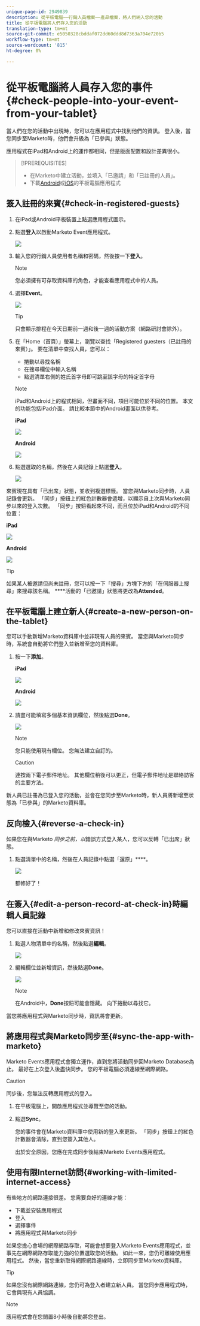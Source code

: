 ```yaml
---
unique-page-id: 2949839
description: 從平板電腦——行銷人員檔案——產品檔案，將人們納入您的活動
title: 從平板電腦將人們存入您的活動
translation-type: tm+mt
source-git-commit: e5050328cbddaf072dd60ddd8d7363a704e720b5
workflow-type: tm+mt
source-wordcount: '815'
ht-degree: 0%

---
```



# 從平板電腦將人員存入您的事件{#check-people-into-your-event-from-your-tablet}

當人們在您的活動中出現時，您可以在應用程式中找到他們的資訊。 登入後，當您同步至Marketo時，他們會升級為「已參與」狀態。

應用程式在iPad和Android上的運作都相同，但是版面配置和設計差異很小。

>[!PREREQUISITES]
>
>* 在Marketo中建立活動，並填入「已邀請」和「已註冊的人員」。
>* 下載[Android](https://play.google.com/store/apps/details?id=com.marketo.eventcheckin&amp;hl=en)或[iOS](https://itunes.apple.com/us/app/marketo-events/id522766637?mt=8)的平板電腦應用程式


## 簽入註冊的來賓{#check-in-registered-guests}

1. 在iPad或Android平板裝置上點選應用程式圖示。

1. 點選&#x200B;**登入**&#x200B;以啟動Marketo Event應用程式。

   ![](assets/1.jpg)

1. 輸入您的行銷人員使用者名稱和密碼，然後按一下&#x200B;**登入**。

   >[!NOTE]
   >
   >您必須擁有可存取資料庫的角色，才能查看應用程式中的人員。

1. 選擇&#x200B;**Event**。

   ![](assets/2.jpg)

   >[!TIP]
   >
   >只會顯示排程在今天日期前一週和後一週的活動方案（網路研討會除外）。

1. 在「Home（首頁）」螢幕上，瀏覽以查找「Registered guesters（已註冊的來賓）」。 要在清單中查找人員，您可以：

   * 捲動以尋找名稱
   * 在搜尋欄位中輸入名稱
   * 點選清單右側的姓氏首字母即可跳至該字母的特定首字母

   >[!NOTE]
   >
   >iPad和Android上的程式相同，但畫面不同，項目可能位於不同的位置。 本文的功能包括iPad介面。 請比較本節中的Android畫面以供參考。

   **iPad**

   ![](assets/image2016-4-15-11-3a55-3a11.png)

   **Android**

   ![](assets/image2016-4-15-14-3a50-3a19.png)

1. 點選選取的名稱，然後在人員記錄上點選&#x200B;**登入**。

   ![](assets/img-0068-35-hands.png)

來賓現在具有「已出席」狀態，並收到複選標籤。 當您與Marketo同步時，人員記錄會更新。 「同步」按鈕上的紅色計數器會遞增，以顯示自上次與Marketo同步以來的登入次數。 「同步」按鈕看起來不同，而且位於iPad和Android的不同位置：

**iPad**

![](assets/image2016-4-12-14-3a25-3a13.png)

**Android**

![](assets/image2016-4-15-14-3a58-3a6.png)

>[!TIP]
>
>如果某人被邀請但尚未註冊，您可以按一下「搜尋」方塊下方的「在伺服器上搜尋」來搜尋該名稱。 ****&#x200B;活動的「已邀請」狀態將更改為&#x200B;**Attended**。

## 在平板電腦上建立新人{#create-a-new-person-on-the-tablet}

您可以手動新增Marketo資料庫中並非現有人員的來賓。 當您與Marketo同步時，系統會自動將它們登入並新增至您的資料庫。

1. 按一下&#x200B;**添加**。

   **iPad**

   ![](assets/image2016-4-15-11-3a58-3a51.png)

   **Android**

   ![](assets/image2016-4-15-15-3a2-3a38.png)

1. 請盡可能填寫多個基本資訊欄位，然後點選&#x200B;**Done**。

   ![](assets/image2016-4-15-11-3a33-3a59.png)

   >[!NOTE]
   >
   >您只能使用現有欄位。 您無法建立自訂的。

   >[!CAUTION]
   >
   >連按兩下電子郵件地址。 其他欄位稍後可以更正，但電子郵件地址是聯絡訪客的主要方法。

新人員已註冊為已登入您的活動，並會在您同步至Marketo時，新人員將新增至狀態為「已參與」的Marketo資料庫。

## 反向檢入{#reverse-a-check-in}

如果您在與Marketo _同步之前，以_&#x200B;錯誤方式登入某人，您可以反轉「已出席」狀態。

1. 點選清單中的名稱，然後在人員記錄中點選「還原」****。

   ![](assets/image2016-4-15-11-3a38-3a31.png)

   都修好了！

## 在簽入{#edit-a-person-record-at-check-in}時編輯人員記錄

您可以直接在活動中新增和修改來賓資訊！

1. 點選人物清單中的名稱，然後點選&#x200B;**編輯**。

   ![](assets/image2016-4-15-11-3a43-3a46.png)

1. 編輯欄位並新增資訊，然後點選&#x200B;**Done**。

   ![](assets/image2016-4-15-11-3a50-3a18.png)

   >[!NOTE]
   >
   >在Android中，**Done**&#x200B;按鈕可能會隱藏。 向下捲動以尋找它。

當您將應用程式與Marketo同步時，資訊將會更新。

## 將應用程式與Marketo同步至{#sync-the-app-with-marketo}

Marketo Events應用程式會獨立運作，直到您將活動同步回Marketo Database為止。 最好在上次登入後盡快同步。 您的平板電腦必須連線至網際網路。

>[!CAUTION]
>
>同步後，您無法反轉應用程式的登入。

1. 在平板電腦上，開啟應用程式並導覽至您的活動。

1. 點選&#x200B;**Sync**。

   您的事件會在Marketo資料庫中使用新的登入來更新。 「同步」按鈕上的紅色計數器會清除，直到您簽入其他人。

   出於安全原因，您應在完成同步後結束Marketo Events應用程式。

## 使用有限Internet訪問{#working-with-limited-internet-access}

有些地方的網路連接很差。 您需要良好的連線才能：

* 下載並安裝應用程式
* 登入
* 選擇事件
* 將應用程式與Marketo同步

如果您擔心會場的網際網路存取，可能會想要登入Marketo Events應用程式，並事先在網際網路存取能力強的位置選取您的活動。 如此一來，您仍可離線使用應用程式。 然後，當您重新取得網際網路連線時，立即同步至Marketo資料庫。

>[!TIP]
>
>如果您沒有網際網路連線，您仍可為登入者建立新人員。 當您同步應用程式時，它會與現有人員協調。

>[!NOTE]
>
>應用程式會在您閒置8小時後自動將您登出。
